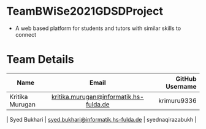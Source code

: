 # TeamBWiSe2021GDSDProject
- A web based platform for students and tutors with similar skills to connect


# Team Details


| Name            | Email                                  | GitHub Username  |
| --------------- |:--------------------------------------:| ----------------:|
| Kritika Murugan | kritika.murugan@informatik.hs-fulda.de | krimuru9336      |

| Syed Bukhari | syed.bukhari@informatik.hs-fulda.de | syednaqirazabukh     |
